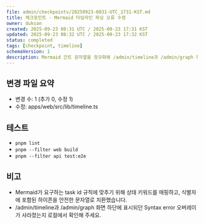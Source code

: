 ```yaml
---
file: admin/checkpoints/20250923-0831-UTC_1731-KST.md
title: 체크포인트 - Mermaid 타임라인 파싱 오류 수정
owner: duksan
created: 2025-09-23 08:31 UTC / 2025-09-23 17:31 KST
updated: 2025-09-23 08:32 UTC / 2025-09-23 17:32 KST
status: completed
tags: [checkpoint, timeline]
schemaVersion: 1
description: Mermaid 간트 문자열을 정규화해 /admin/timeline과 /admin/graph 하단에서 발생하던 파서 오류를 제거했습니다. branch=chore/branch-protection-warmup, head=HEAD
---
```


## 변경 파일 요약
- 변경 수: 1 (추가 0, 수정 1)
- 수정: apps/web/src/lib/timeline.ts

## 테스트
- `pnpm lint`
- `pnpm --filter web build`
- `pnpm --filter api test:e2e`

## 비고
- Mermaid가 요구하는 task id 규칙에 맞추기 위해 상태 키워드를 매핑하고, 식별자에 포함된 하이픈을 안전한 문자열로 치환했습니다.
- /admin/timeline과 /admin/graph 화면 하단에 표시되던 Syntax error 오버레이가 사라졌는지 로컬에서 확인해 주세요.
